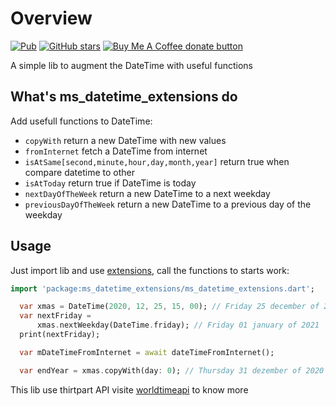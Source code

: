 # Overview 
[![Pub](https://img.shields.io/pub/v/ms_datetime_extensions.svg)](https://pub.dartlang.org/packages/ms_datetime_extensions)
[![GitHub stars](https://img.shields.io/github/stars/Marcus-Software/ms_datetime_extensions?style=social)](https://github.com/Marcus-Software/ms_datetime_extensions)
<span class="badge-buymeacoffee">
<a href="https://www.buymeacoffee.com/marcusedu" title="Donate to this project using Buy Me A Coffee"><img src="https://img.shields.io/badge/buy%20me%20a%20coffee-donate-yellow.svg" alt="Buy Me A Coffee donate button" /></a>
</span>

A simple lib to augment the DateTime with useful functions

## What's ms_datetime_extensions do

Add usefull functions to DateTime:

- `copyWith` return a new DateTime with new values
- `fromInternet` fetch a DateTime from internet
- `isAtSame[second,minute,hour,day,month,year]` return true when compare datetime to other
- `isAtToday` return true if DateTime is today
- `nextDayOfTheWeek` return a new DateTime to a next weekday
- `previousDayOfTheWeek` return a new DateTime to a previous day of the weekday

## Usage

Just import lib and use [extensions](https://dart.dev/guides/language/extension-methods), call the functions to starts work:

```dart
import 'package:ms_datetime_extensions/ms_datetime_extensions.dart';

  var xmas = DateTime(2020, 12, 25, 15, 00); // Friday 25 december of 2020
  var nextFriday =
      xmas.nextWeekday(DateTime.friday); // Friday 01 january of 2021
  print(nextFriday);

  var mDateTimeFromInternet = await dateTimeFromInternet();

  var endYear = xmas.copyWith(day: 0); // Thursday 31 dezember of 2020
```

This lib use thirtpart API visite [worldtimeapi](https://worldtimeapi.org) to know more
